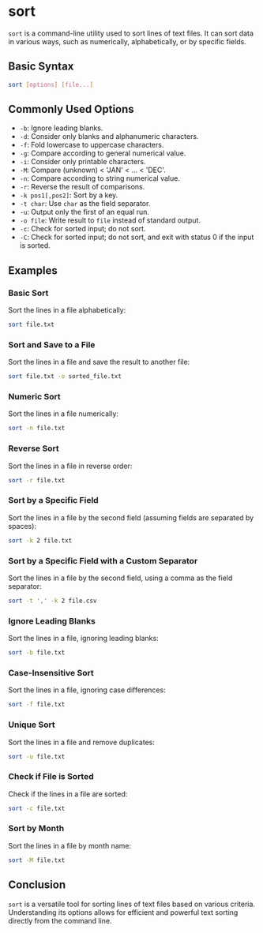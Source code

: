 # sort

`sort` is a command-line utility used to sort lines of text files. It can sort data in various ways, such as numerically, alphabetically, or by specific fields.

## Basic Syntax

```sh
sort [options] [file...]
```

## Commonly Used Options

- `-b`: Ignore leading blanks.
- `-d`: Consider only blanks and alphanumeric characters.
- `-f`: Fold lowercase to uppercase characters.
- `-g`: Compare according to general numerical value.
- `-i`: Consider only printable characters.
- `-M`: Compare (unknown) < 'JAN' < ... < 'DEC'.
- `-n`: Compare according to string numerical value.
- `-r`: Reverse the result of comparisons.
- `-k pos1[,pos2]`: Sort by a key.
- `-t char`: Use `char` as the field separator.
- `-u`: Output only the first of an equal run.
- `-o file`: Write result to `file` instead of standard output.
- `-c`: Check for sorted input; do not sort.
- `-C`: Check for sorted input; do not sort, and exit with status 0 if the input is sorted.

## Examples

### Basic Sort

Sort the lines in a file alphabetically:

```sh
sort file.txt
```

### Sort and Save to a File

Sort the lines in a file and save the result to another file:

```sh
sort file.txt -o sorted_file.txt
```

### Numeric Sort

Sort the lines in a file numerically:

```sh
sort -n file.txt
```

### Reverse Sort

Sort the lines in a file in reverse order:

```sh
sort -r file.txt
```

### Sort by a Specific Field

Sort the lines in a file by the second field (assuming fields are separated by spaces):

```sh
sort -k 2 file.txt
```

### Sort by a Specific Field with a Custom Separator

Sort the lines in a file by the second field, using a comma as the field separator:

```sh
sort -t ',' -k 2 file.csv
```

### Ignore Leading Blanks

Sort the lines in a file, ignoring leading blanks:

```sh
sort -b file.txt
```

### Case-Insensitive Sort

Sort the lines in a file, ignoring case differences:

```sh
sort -f file.txt
```

### Unique Sort

Sort the lines in a file and remove duplicates:

```sh
sort -u file.txt
```

### Check if File is Sorted

Check if the lines in a file are sorted:

```sh
sort -c file.txt
```

### Sort by Month

Sort the lines in a file by month name:

```sh
sort -M file.txt
```

## Conclusion

`sort` is a versatile tool for sorting lines of text files based on various criteria. Understanding its options allows for efficient and powerful text sorting directly from the command line.